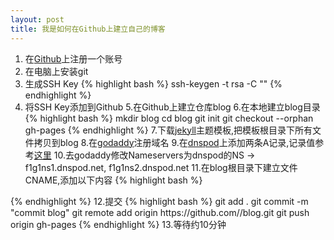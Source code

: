 ```yaml
---
layout: post
title: 我是如何在Github上建立自己的博客
---
```


1. 在<a href="https://github.com">Github</a>上注册一个账号
2. 在电脑上安装git
3. 生成SSH Key {% highlight bash %}
 ssh-keygen -t rsa -C "<youremail>"
{% endhighlight %}
4. 将SSH Key添加到Github
5.在Github上建立仓库blog
6.在本地建立blog目录
{% highlight bash %}
 mkdir blog
 cd blog
 git init
 git checkout --orphan gh-pages
{% endhighlight %}
7.下载<a href="http://jekyllthemes.org/">jekyll</a>主题模板,把模板根目录下所有文件拷贝到blog
8.在<a href="http://www.godaddy.com/">godaddy</a>注册域名
9.在<a href="https://www.dnspod.cn/">dnspod</a>上添加两条A记录,记录值参考<a href="https://help.github.com/articles/my-custom-domain-isn-t-working">这里</a>
10.去godaddy修改Nameservers为dnspod的NS -> f1g1ns1.dnspod.net, f1g1ns2.dnspod.net
11.在blog根目录下建立文件CNAME,添加以下内容
{% highlight bash %}
<younr domain>
{% endhighlight %}
12.提交
{% highlight bash %}
 git add .
 git commit -m "commit blog"
 git remote add origin https://github.com/<username>/blog.git
 git push origin gh-pages
{% endhighlight %}
13.等待约10分钟
